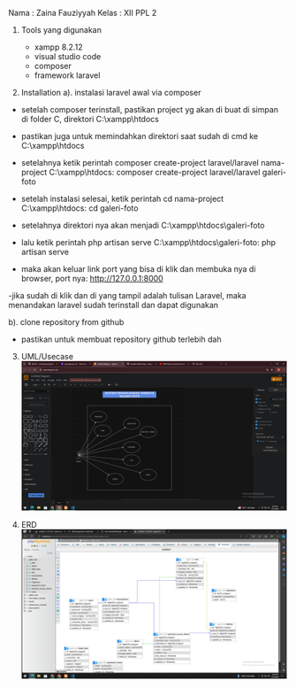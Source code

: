Nama : Zaina Fauziyyah
Kelas : XII PPL 2

1. Tools yang digunakan
   - xampp 8.2.12
   - visual studio code
   - composer
   - framework laravel

2. Installation
a). instalasi laravel awal via composer
- setelah composer terinstall, pastikan project yg akan di buat di simpan di folder C, direktori C:\xampp\htdocs
  
- pastikan juga untuk memindahkan direktori saat sudah di cmd ke C:\xampp\htdocs
  
- setelahnya ketik perintah composer create-project laravel/laravel nama-project
C:\xampp\htdocs: composer create-project laravel/laravel galeri-foto

- setelah instalasi selesai, ketik perintah cd nama-project
C:\xampp\htdocs: cd galeri-foto

- setelahnya direktori nya akan menjadi C:\xampp\htdocs\galeri-foto
  
- lalu ketik perintah php artisan serve
C:\xampp\htdocs\galeri-foto: php artisan serve

- maka akan keluar link port yang bisa di klik dan membuka nya di browser, port nya:
http://127.0.0.1:8000

-jika sudah di klik dan di yang tampil adalah tulisan Laravel, maka menandakan laravel sudah terinstall dan dapat digunakan

b). clone repository from github
- pastikan untuk membuat repository github terlebih dah
   
3. UML/Usecase
   ![alt text](https://github.com/zainafauziyyah/galerifoto/blob/main/Screenshot%20(2).png?raw=true)

4. ERD
   ![alt text](https://github.com/zainafauziyyah/galerifoto/blob/main/public/Screenshot%20(1).png?raw=true)
